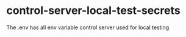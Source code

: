 # control-server-local-test-secrets
The .env has all env variable control server used for local testing
